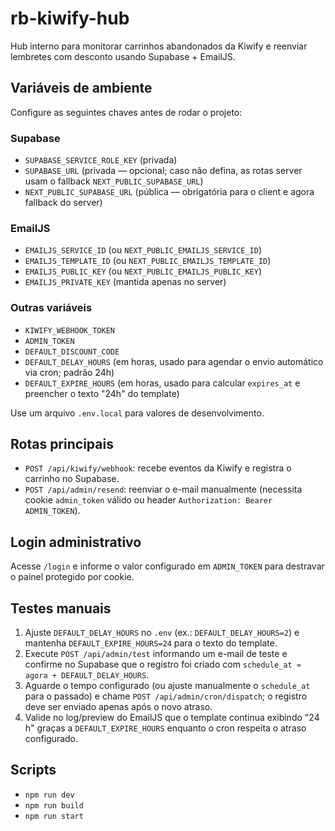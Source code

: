 # rb-kiwify-hub

Hub interno para monitorar carrinhos abandonados da Kiwify e reenviar lembretes com desconto usando Supabase + EmailJS.

## Variáveis de ambiente
Configure as seguintes chaves antes de rodar o projeto:

### Supabase
- `SUPABASE_SERVICE_ROLE_KEY` (privada)
- `SUPABASE_URL` (privada — opcional; caso não defina, as rotas server usam o fallback `NEXT_PUBLIC_SUPABASE_URL`)
- `NEXT_PUBLIC_SUPABASE_URL` (pública — obrigatória para o client e agora fallback do server)

### EmailJS
- `EMAILJS_SERVICE_ID` (ou `NEXT_PUBLIC_EMAILJS_SERVICE_ID`)
- `EMAILJS_TEMPLATE_ID` (ou `NEXT_PUBLIC_EMAILJS_TEMPLATE_ID`)
- `EMAILJS_PUBLIC_KEY` (ou `NEXT_PUBLIC_EMAILJS_PUBLIC_KEY`)
- `EMAILJS_PRIVATE_KEY` (mantida apenas no server)

### Outras variáveis
- `KIWIFY_WEBHOOK_TOKEN`
- `ADMIN_TOKEN`
- `DEFAULT_DISCOUNT_CODE`
- `DEFAULT_DELAY_HOURS` (em horas, usado para agendar o envio automático via cron; padrão 24h)
- `DEFAULT_EXPIRE_HOURS` (em horas, usado para calcular `expires_at` e preencher o texto "24h" do template)

Use um arquivo `.env.local` para valores de desenvolvimento.

## Rotas principais
- `POST /api/kiwify/webhook`: recebe eventos da Kiwify e registra o carrinho no Supabase.
- `POST /api/admin/resend`: reenviar o e-mail manualmente (necessita cookie `admin_token` válido ou header `Authorization: Bearer ADMIN_TOKEN`).

## Login administrativo
Acesse `/login` e informe o valor configurado em `ADMIN_TOKEN` para destravar o painel protegido por cookie.

## Testes manuais
1. Ajuste `DEFAULT_DELAY_HOURS` no `.env` (ex.: `DEFAULT_DELAY_HOURS=2`) e mantenha `DEFAULT_EXPIRE_HOURS=24` para o texto do template.
2. Execute `POST /api/admin/test` informando um e-mail de teste e confirme no Supabase que o registro foi criado com `schedule_at ≈ agora + DEFAULT_DELAY_HOURS`.
3. Aguarde o tempo configurado (ou ajuste manualmente o `schedule_at` para o passado) e chame `POST /api/admin/cron/dispatch`; o registro deve ser enviado apenas após o novo atraso.
4. Valide no log/preview do EmailJS que o template continua exibindo "24 h" graças a `DEFAULT_EXPIRE_HOURS` enquanto o cron respeita o atraso configurado.

## Scripts
- `npm run dev`
- `npm run build`
- `npm run start`
